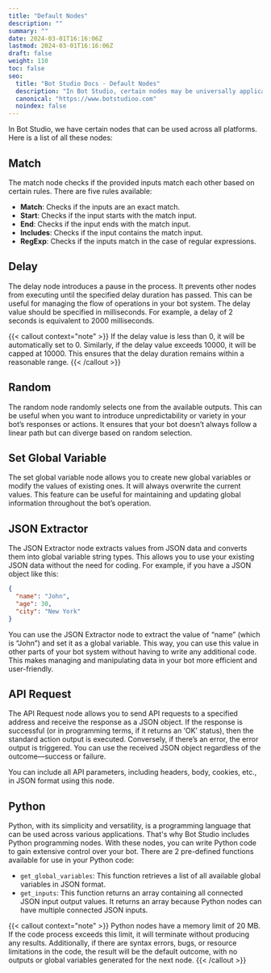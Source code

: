 ```yaml
---
title: "Default Nodes"
description: ""
summary: ""
date: 2024-03-01T16:16:06Z
lastmod: 2024-03-01T16:16:06Z
draft: false
weight: 110
toc: false
seo:
  title: "Bot Studio Docs - Default Nodes"
  description: "In Bot Studio, certain nodes may be universally applicable across all platforms. Click here to see how they work."
  canonical: "https://www.botstudioo.com"
  noindex: false
---
```


In Bot Studio, we have certain nodes that can be used across all platforms. Here is a list of all these nodes:

## Match

The match node checks if the provided inputs match each other based on certain rules. There are five rules available:

- **Match**: Checks if the inputs are an exact match.
- **Start**: Checks if the input starts with the match input.
- **End**: Checks if the input ends with the match input.
- **Includes**: Checks if the input contains the match input.
- **RegExp**: Checks if the inputs match in the case of regular expressions.

## Delay

The delay node introduces a pause in the process. It prevents other nodes from executing until the specified delay duration has passed. This can be useful for managing the flow of operations in your bot system. The delay value should be specified in milliseconds. For example, a delay of 2 seconds is equivalent to 2000 milliseconds.

{{< callout context="note" >}}
If the delay value is less than 0, it will be automatically set to 0. Similarly, if the delay value exceeds 10000, it will be capped at 10000. This ensures that the delay duration remains within a reasonable range.
{{< /callout >}}

## Random

The random node randomly selects one from the available outputs. This can be useful when you want to introduce unpredictability or variety in your bot’s responses or actions. It ensures that your bot doesn’t always follow a linear path but can diverge based on random selection.

## Set Global Variable

The set global variable node allows you to create new global variables or modify the values of existing ones. It will always overwrite the current values. This feature can be useful for maintaining and updating global information throughout the bot’s operation.

## JSON Extractor

The JSON Extractor node extracts values from JSON data and converts them into global variable string types. This allows you to use your existing JSON data without the need for coding. For example, if you have a JSON object like this:

```json
{
  "name": "John",
  "age": 30,
  "city": "New York"
}
```

You can use the JSON Extractor node to extract the value of “name” (which is “John”) and set it as a global variable. This way, you can use this value in other parts of your bot system without having to write any additional code. This makes managing and manipulating data in your bot more efficient and user-friendly.

## API Request

The API Request node allows you to send API requests to a specified address and receive the response as a JSON object. If the response is successful (or in programming terms, if it returns an ‘OK’ status), then the standard action output is executed. Conversely, if there’s an error, the error output is triggered. You can use the received JSON object regardless of the outcome—success or failure.

You can include all API parameters, including headers, body, cookies, etc., in JSON format using this node.

## Python

Python, with its simplicity and versatility, is a programming language that can be used across various applications. That's why Bot Studio includes Python programming nodes. With these nodes, you can write Python code to gain extensive control over your bot. There are 2 pre-defined functions available for use in your Python code:

- `get_global_variables`: This function retrieves a list of all available global variables in JSON format.
- `get_inputs`: This function returns an array containing all connected JSON input output values. It returns an array because Python nodes can have multiple connected JSON inputs.

{{< callout context="note" >}}
Python nodes have a memory limit of 20 MB. If the code process exceeds this limit, it will terminate without producing any results. Additionally, if there are syntax errors, bugs, or resource limitations in the code, the result will be the default outcome, with no outputs or global variables generated for the next node.
{{< /callout >}}
